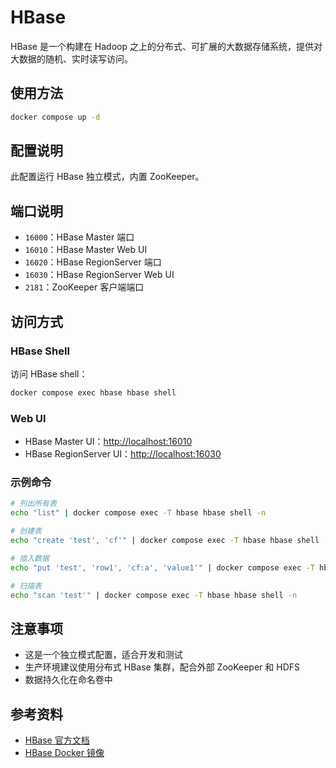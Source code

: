 # HBase

HBase 是一个构建在 Hadoop 之上的分布式、可扩展的大数据存储系统，提供对大数据的随机、实时读写访问。

## 使用方法

```bash
docker compose up -d
```

## 配置说明

此配置运行 HBase 独立模式，内置 ZooKeeper。

## 端口说明

- `16000`：HBase Master 端口
- `16010`：HBase Master Web UI
- `16020`：HBase RegionServer 端口
- `16030`：HBase RegionServer Web UI
- `2181`：ZooKeeper 客户端端口

## 访问方式

### HBase Shell

访问 HBase shell：

```bash
docker compose exec hbase hbase shell
```

### Web UI

- HBase Master UI：<http://localhost:16010>
- HBase RegionServer UI：<http://localhost:16030>

### 示例命令

```bash
# 列出所有表
echo "list" | docker compose exec -T hbase hbase shell -n

# 创建表
echo "create 'test', 'cf'" | docker compose exec -T hbase hbase shell -n

# 插入数据
echo "put 'test', 'row1', 'cf:a', 'value1'" | docker compose exec -T hbase hbase shell -n

# 扫描表
echo "scan 'test'" | docker compose exec -T hbase hbase shell -n
```

## 注意事项

- 这是一个独立模式配置，适合开发和测试
- 生产环境建议使用分布式 HBase 集群，配合外部 ZooKeeper 和 HDFS
- 数据持久化在命名卷中

## 参考资料

- [HBase 官方文档](https://hbase.apache.org/book.html)
- [HBase Docker 镜像](https://hub.docker.com/r/harisekhon/hbase)
